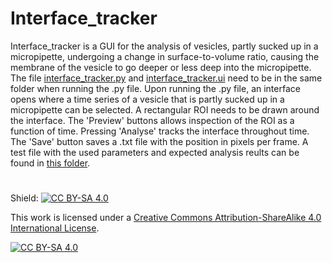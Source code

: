 # Interface_tracker

Interface_tracker is a GUI for the analysis of vesicles, partly sucked up in a micropipette, undergoing a change in surface-to-volume ratio, causing the membrane of the vesicle to go deeper or less deep into the micropipette. The file [interface_tracker.py][interface_tracker.py] and [interface_tracker.ui][interface_tracker.ui] need to be in the same folder when running the .py file. Upon running the .py file, an interface opens where a time series of a vesicle that is partly sucked up in a micropipette can be selected. A rectangular ROI needs to be drawn around the interface. The 'Preview' buttons allows inspection of the ROI as a function of time. Pressing 'Analyse' tracks the interface throughout time. The 'Save' button saves a .txt file with the position in pixels per frame. A test file with the used parameters and expected analysis reults can be found in [this folder][test folder].

#

Shield: [![CC BY-SA 4.0][cc-by-sa-shield]][cc-by-sa]

This work is licensed under a
[Creative Commons Attribution-ShareAlike 4.0 International License][cc-by-sa].

[![CC BY-SA 4.0][cc-by-sa-image]][cc-by-sa]

[cc-by-sa]: http://creativecommons.org/licenses/by-sa/4.0/
[cc-by-sa-image]: https://licensebuttons.net/l/by-sa/4.0/88x31.png
[cc-by-sa-shield]: https://img.shields.io/badge/License-CC%20BY--SA%204.0-lightgrey.svg
[interface_tracker.py]: https://github.com/bart-vos/Interface_tracker/tree/main/Interface_tracker.py
[interface_tracker.ui]: https://github.com/bart-vos/Interface_tracker/tree/main/Interface_tracker.ui
[test folder]: https://github.com/bart-vos/Interface_tracker/tree/main/Test%20file/
